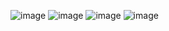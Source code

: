 ![image](https://github.com/Al1veeee/Homework/assets/145188607/2c6196c4-735d-43b9-8c19-0c3e6a8248db)
![image](https://github.com/Al1veeee/Homework/assets/145188607/96586be9-20b9-472d-93a5-1eca5e882dce)
![image](https://github.com/Al1veeee/Homework/assets/145188607/7d4fd336-7a64-4ce3-9434-10762ffe3584)
![image](https://github.com/Al1veeee/Homework/assets/145188607/e952ca08-a5fd-4ac0-8850-eee3870a0c33)
